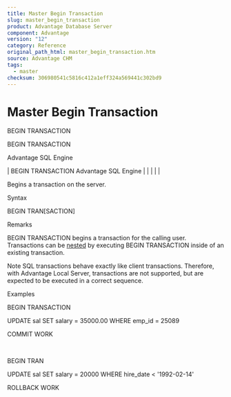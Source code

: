 ```yaml
---
title: Master Begin Transaction
slug: master_begin_transaction
product: Advantage Database Server
component: Advantage
version: "12"
category: Reference
original_path_html: master_begin_transaction.htm
source: Advantage CHM
tags:
  - master
checksum: 306980541c5816c412a1eff324a569441c302bd9
---
```


# Master Begin Transaction

BEGIN TRANSACTION

BEGIN TRANSACTION

Advantage SQL Engine

| BEGIN TRANSACTION  Advantage SQL Engine |  |  |  |  |

Begins a transaction on the server.

Syntax

BEGIN TRAN[SACTION]

Remarks

BEGIN TRANSACTION begins a transaction for the calling user. Transactions can be [nested](master_nesting_transactions.md) by executing BEGIN TRANSACTION inside of an existing transaction.

Note SQL transactions behave exactly like client transactions. Therefore, with Advantage Local Server, transactions are not supported, but are expected to be executed in a correct sequence.

Examples

BEGIN TRANSACTION

UPDATE sal SET salary = 35000.00 WHERE emp\_id = 25089

COMMIT WORK

 

BEGIN TRAN

UPDATE sal SET salary = 20000 WHERE hire\_date < '1992-02-14'

ROLLBACK WORK

